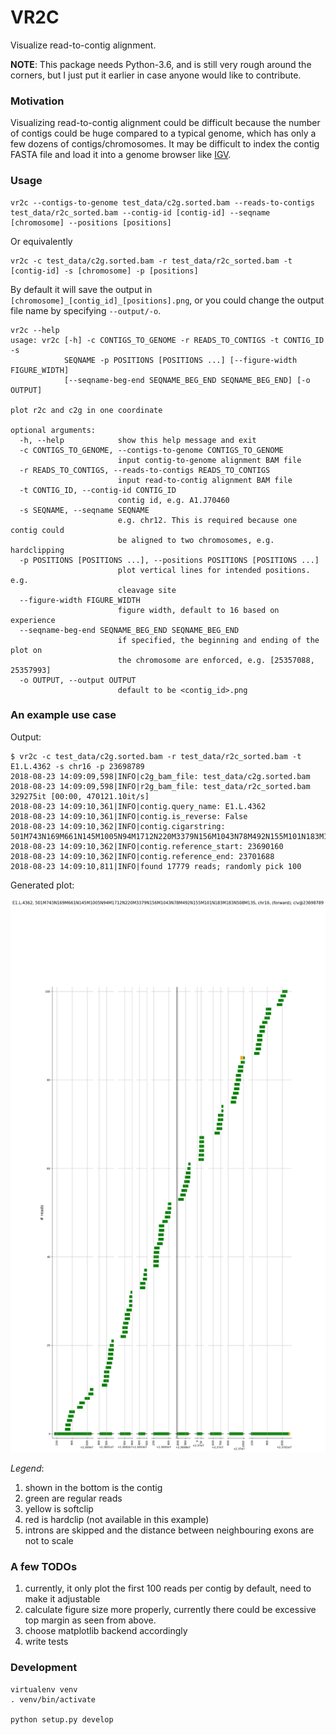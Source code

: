 # VR2C

Visualize read-to-contig alignment.

**NOTE**: This package needs Python-3.6, and is still very rough around the
corners, but I just put it earlier in case anyone would like to contribute.

### Motivation

Visualizing read-to-contig alignment could be difficult because the number of
contigs could be huge compared to a typical genome, which has only a few dozens
of contigs/chromosomes. It may be difficult to index the contig FASTA file and
load it into a genome browser like
[IGV](http://software.broadinstitute.org/software/igv/).


### Usage

```
vr2c --contigs-to-genome test_data/c2g.sorted.bam --reads-to-contigs test_data/r2c_sorted.bam --contig-id [contig-id] --seqname [chromosome] --positions [positions]
```

Or equivalently

```
vr2c -c test_data/c2g.sorted.bam -r test_data/r2c_sorted.bam -t [contig-id] -s [chromosome] -p [positions]
```

By default it will save the output in `[chromosome]_[contig_id]_[positions].png`, or you
could change the output file name by specifying `--output/-o`.

```
vr2c --help
usage: vr2c [-h] -c CONTIGS_TO_GENOME -r READS_TO_CONTIGS -t CONTIG_ID -s
            SEQNAME -p POSITIONS [POSITIONS ...] [--figure-width FIGURE_WIDTH]
            [--seqname-beg-end SEQNAME_BEG_END SEQNAME_BEG_END] [-o OUTPUT]

plot r2c and c2g in one coordinate

optional arguments:
  -h, --help            show this help message and exit
  -c CONTIGS_TO_GENOME, --contigs-to-genome CONTIGS_TO_GENOME
                        input contig-to-genome alignment BAM file
  -r READS_TO_CONTIGS, --reads-to-contigs READS_TO_CONTIGS
                        input read-to-contig alignment BAM file
  -t CONTIG_ID, --contig-id CONTIG_ID
                        contig id, e.g. A1.J70460
  -s SEQNAME, --seqname SEQNAME
                        e.g. chr12. This is required because one contig could
                        be aligned to two chromosomes, e.g. hardclipping
  -p POSITIONS [POSITIONS ...], --positions POSITIONS [POSITIONS ...]
                        plot vertical lines for intended positions. e.g.
                        cleavage site
  --figure-width FIGURE_WIDTH
                        figure width, default to 16 based on experience
  --seqname-beg-end SEQNAME_BEG_END SEQNAME_BEG_END
                        if specified, the beginning and ending of the plot on
                        the chromosome are enforced, e.g. [25357088, 25357993]
  -o OUTPUT, --output OUTPUT
                        default to be <contig_id>.png
```

### An example use case

Output:
```
$ vr2c -c test_data/c2g.sorted.bam -r test_data/r2c_sorted.bam -t E1.L.4362 -s chr16 -p 23698789
2018-08-23 14:09:09,598|INFO|c2g_bam_file: test_data/c2g.sorted.bam
2018-08-23 14:09:09,598|INFO|r2g_bam_file: test_data/r2c_sorted.bam
329275it [00:00, 470121.10it/s]
2018-08-23 14:09:10,361|INFO|contig.query_name: E1.L.4362
2018-08-23 14:09:10,361|INFO|contig.is_reverse: False
2018-08-23 14:09:10,362|INFO|contig.cigarstring: 501M743N169M661N145M1005N94M1712N220M3379N156M1043N78M492N155M101N183M183N508M13S
2018-08-23 14:09:10,362|INFO|contig.reference_start: 23690160
2018-08-23 14:09:10,362|INFO|contig.reference_end: 23701688
2018-08-23 14:09:10,811|INFO|found 17779 reads; randomly pick 100
```

Generated plot:

![img](./test_data/example.png)

*Legend*:

1. shown in the bottom is the contig
1. green are regular reads
1. yellow is softclip
1. red is hardclip (not available in this example)
1. introns are skipped and the distance between neighbouring exons are not to scale

### A few TODOs

1. currently, it only plot the first 100 reads per contig by default, need to make it adjustable
1. calculate figure size more properly, currently there could be excessive top margin as seen from above.
1. choose matplotlib backend accordingly
1. write tests


### Development

```
virtualenv venv
. venv/bin/activate

python setup.py develop
```
